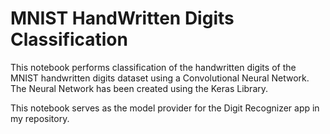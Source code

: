 # MNIST HandWritten Digits Classification

This notebook performs classification of the handwritten digits of the MNIST handwritten digits dataset using a Convolutional Neural Network. The Neural Network has been created using the Keras Library. 

This notebook serves as the model provider for the Digit Recognizer app in my repository.
